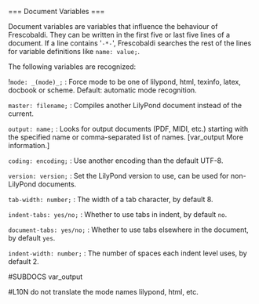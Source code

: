 === Document Variables ===

Document variables are variables that influence the behaviour of Frescobaldi.
They can be written in the first five or last five lines of a document.
If a line contains '`-*-`', Frescobaldi searches the rest of
the lines for variable definitions like `name: value;`.

The following variables are recognized:

!`mode: _(mode)_;`
: Force mode to be one of lilypond, html, texinfo, latex,
  docbook or scheme. Default: automatic mode recognition.
  
`master: filename;`
: Compiles another LilyPond document instead of the current.

`output: name;`
: Looks for output documents (PDF, MIDI, etc.) starting with
  the specified name or comma-separated list of names.
  [var_output More information.]

`coding: encoding;`
: Use another encoding than the default UTF-8.

`version: version;`
: Set the LilyPond version to use, can be used for non-LilyPond documents.

`tab-width: number;`
: The width of a tab character, by default 8.

`indent-tabs: yes/no;`
: Whether to use tabs in indent, by default `no`.

`document-tabs: yes/no;`
: Whether to use tabs elsewhere in the document, by default `yes`.

`indent-width: number;`
: The number of spaces each indent level uses, by default 2.


#SUBDOCS
var_output

#L10N
do not translate the mode names lilypond, html, etc.

